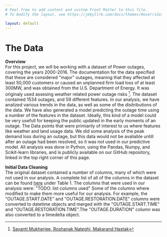 ```yaml
---
# Feel free to add content and custom Front Matter to this file.
# To modify the layout, see https://jekyllrb.com/docs/themes/#overriding-theme-defaults

layout: default
---
```

# The Data
**Overview**  
For this project, we will be working with a dataset of Power outages, covering the years 2000-2016. The documentation for the data specified that these are considered "major" outages, meaning that they affected at least 50,000 customers or caused an unplanned firm load loss of at least 300MW, and was obtained from the U.S. Department of Energy. It was originaly used assesing weather related power outage risks [^fn]. The dataset contained 1534 outages, and 59 different features. In our analysis, we have analized various trends in the data, as well as some of the disitributions of the data. We have also generated a model predicting the outage time using a number of the features in the dataset. Ideally, this kind of a model could be very usefull for keeping the public updated in the early moments of an outage. The Data points that were primiarily of interest to us where features like weather and land usage data. We did some analysis of the peak demand loss during an outage, but this data would not be avaliable untill after an outage had been resolved, so it was not used in our predictive model. All analysis was done in Python, using the Pandas, Numpy, and Scikit-learn libraries, and is publicly available on our GitHub repository, linked in the top right corner of this page.

**Initial Data Cleaning**  
The original dataset contained a number of columns, many of which were not used in our analysis. A complete list of all of the columns in the dataset can be found [here](https://www.sciencedirect.com/science/article/pii/S2352340918307182#bib1) under Table 1. The columns that were used in our analysis were: "TODO: list columns used"
Some of the columns where modified to make them more useful for our analysis. For example, the "OUTAGE.START.DATE" and "OUTAGE.RESTORATION.DATE" columns were converted to datetime objects and merged with the "OUTAGE.START.TIME" and "OUTAGE.RESTORATION.TIME".The "OUTAGE.DURATION" column was also converted to a timedelta object.






[^fn]: [Sayanti Mukherjee, Roshanak Nateghi, Makarand Hastak](https://www.sciencedirect.com/science/article/pii/S0951832017307767)